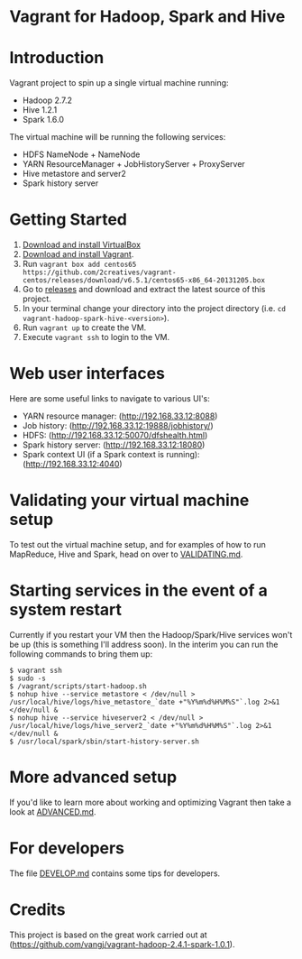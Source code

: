 Vagrant for Hadoop, Spark and Hive
==================================

# Introduction

Vagrant project to spin up a single virtual machine running:

* Hadoop 2.7.2
* Hive 1.2.1
* Spark 1.6.0

The virtual machine will be running the following services:

* HDFS NameNode + NameNode
* YARN ResourceManager + JobHistoryServer + ProxyServer
* Hive metastore and server2
* Spark history server

# Getting Started

1. [Download and install VirtualBox](https://www.virtualbox.org/wiki/Downloads)
2. [Download and install Vagrant](http://www.vagrantup.com/downloads.html).
3. Run ```vagrant box add centos65 https://github.com/2creatives/vagrant-centos/releases/download/v6.5.1/centos65-x86_64-20131205.box```
4. Go to [releases](https://github.com/alexholmes/vagrant-hadoop-spark-hive/releases) and download and extract the latest source of this project.
5. In your terminal change your directory into the project directory (i.e. `cd vagrant-hadoop-spark-hive-<version>`).
6. Run ```vagrant up``` to create the VM.
7. Execute ```vagrant ssh``` to login to the VM.

# Web user interfaces

Here are some useful links to navigate to various UI's:

* YARN resource manager:  (http://192.168.33.12:8088)
* Job history:  (http://192.168.33.12:19888/jobhistory/)
* HDFS: (http://192.168.33.12:50070/dfshealth.html)
* Spark history server: (http://192.168.33.12:18080)
* Spark context UI (if a Spark context is running): (http://192.168.33.12:4040)

# Validating your virtual machine setup

To test out the virtual machine setup, and for examples of how to run
MapReduce, Hive and Spark, head on over to [VALIDATING.md](VALIDATING.md).

# Starting services in the event of a system restart

Currently if you restart your VM then the Hadoop/Spark/Hive services won't be
up (this is something I'll address soon).  In the interim you can run the
following commands to bring them up:

```
$ vagrant ssh
$ sudo -s
$ /vagrant/scripts/start-hadoop.sh
$ nohup hive --service metastore < /dev/null > /usr/local/hive/logs/hive_metastore_`date +"%Y%m%d%H%M%S"`.log 2>&1 </dev/null &
$ nohup hive --service hiveserver2 < /dev/null > /usr/local/hive/logs/hive_server2_`date +"%Y%m%d%H%M%S"`.log 2>&1 </dev/null &
$ /usr/local/spark/sbin/start-history-server.sh

```


# More advanced setup

If you'd like to learn more about working and optimizing Vagrant then
take a look at [ADVANCED.md](ADVANCED.md).

# For developers

The file [DEVELOP.md](DEVELOP.md) contains some tips for developers.

# Credits

This project is based on the great work carried out at
(https://github.com/vangj/vagrant-hadoop-2.4.1-spark-1.0.1).
